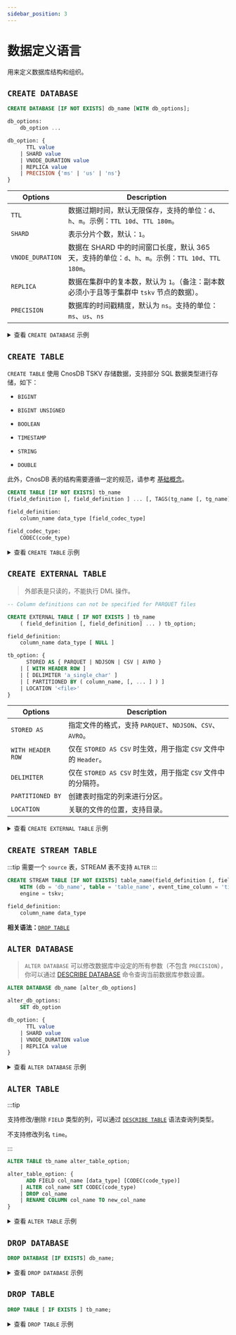 ```yaml
---
sidebar_position: 3
---
```


# 数据定义语言

用来定义数据库结构和组织。

## `CREATE DATABASE`

```sql
CREATE DATABASE [IF NOT EXISTS] db_name [WITH db_options];

db_options:
    db_option ...

db_option: {
      TTL value
    | SHARD value
    | VNODE_DURATION value
    | REPLICA value
    | PRECISION {'ms' | 'us' | 'ns'}
}
```

| Options          | Description                                                            |
| ---------------- | ---------------------------------------------------------------------- |
| `TTL`            | 数据过期时间，默认无限保存，支持的单位：`d`、`h`、`m`。示例：`TTL 10d`、`TTL 180m`。               |
| `SHARD`          | 表示分片个数，默认：`1`。                                                         |
| `VNODE_DURATION` | 数据在 SHARD 中的时间窗口长度，默认 365 天，支持的单位：`d`、`h`、`m`。示例：`TTL 10d`、`TTL 180m`。 |
| `REPLICA`        | 数据在集群中的复本数，默认为 `1`。（备注：副本数必须小于且等于集群中 `tskv` 节点的数据）。                    |
| `PRECISION`      | 数据库的时间戳精度，默认为 `ns`。支持的单位：`ms`、`us`、`ns`                                |

<details>
  <summary>查看 <code>CREATE DATABASE</code> 示例</summary>

\*\*创建一个数据库，且保留策略为无限长。**Example**

```sql
CREATE DATABASE oceanic_station;
```

\*\*创建一个数据库，设置过期时间为 180 天，且每个时间窗口为 7 天。**Example**

> 数据过期策略请参考 [分片规则](../concept_design/arch#数据管理)

```sql
CREATE DATABASE oceanic_station WITH TTL '180d' SHARD 1 VNODE_DURATION '7d';
```

\*\*设置 Vnode 复制因子数量。**Example**

```sql
CREATE DATABASE oceanic_station WITH SHARD 2;
```

\*\*设置时间戳精度。**Example**

> 时间精度只允许在创建数据库时指定，且后续不能更改。

```sql
CREATE DATABASE oceanic_station WITH PRECISION 'ms';
```

</details>

## `CREATE TABLE`

`CREATE TABLE` 使用 CnosDB TSKV 存储数据，支持部分 SQL 数据类型进行存储，如下：

- `BIGINT`

- `BIGINT UNSIGNED`

- `BOOLEAN`

- `TIMESTAMP`

- `STRING`

- `DOUBLE`

此外，CnosDB 表的结构需要遵循一定的规范，请参考 [基础概念](../concept_design/basic_concent)。

```sql
CREATE TABLE [IF NOT EXISTS] tb_name
(field_definition [, field_definition ] ... [, TAGS(tg_name [, tg_name] ...)]);

field_definition:
    column_name data_type [field_codec_type]
    
field_codec_type:
    CODEC(code_type)
```

<details>
  <summary>查看 <code>CREATE TABLE</code> 示例</summary>

\*\*创建一个表。**Example**

创建表时 `time` 字段可以省略。

```sql
CREATE TABLE air(
	visibility DOUBLE,
	temperature DOUBLE,
	pressure DOUBLE,
	TAGS(station)
);
```

\*\*创建一个表，并指定压缩算法。**Example**

指定 `visibility` 的压缩算法为 `QUANTILE`，`temperature` 不压缩，`pressure` 使用默认压缩算法。

不同的数据类型可以指定不同的压缩算法，支持列表请参考 [压缩算法](../concept_design/compress)

```sql
CREATE TABLE air(
	visibility DOUBLE CODEC(QUANTILE),
	temperature DOUBLE CODEC(NULL),
	pressure DOUBLE,
	TAGS(station)
);
```

如果需要对创建之后的表进行其他操作，请参考 [`INSERT`](dml#insert)、 [`ALTER TABLE`](#alter-table)、[`DROP TABLE`](#drop-table)。

</details>

## `CREATE EXTERNAL TABLE`

> 外部表是只读的，不能执行 DML 操作。

```sql
-- Column definitions can not be specified for PARQUET files

CREATE EXTERNAL TABLE [ IF NOT EXISTS ] tb_name 
    ( field_definition [, field_definition] ... ) tb_option;

field_definition:
    column_name data_type [ NULL ]

tb_option: {
      STORED AS { PARQUET | NDJSON | CSV | AVRO }
    | [ WITH HEADER ROW ]
    | [ DELIMITER 'a_single_char' ]
    | [ PARTITIONED BY ( column_name, [, ... ] ) ]
    | LOCATION '<file>'
}
```

| Options           | Description                                      |
| ----------------- | ------------------------------------------------ |
| `STORED AS`       | 指定文件的格式，支持  `PARQUET`、`NDJSON`、`CSV`、`AVRO`。     |
| `WITH HEADER ROW` | 仅在 `STORED AS CSV` 时生效，用于指定 `CSV` 文件中的 `Header`。 |
| `DELIMITER`       | 仅在 `STORED AS CSV` 时生效，用于指定 `CSV` 文件中的分隔符。       |
| `PARTITIONED BY`  | 创建表时指定的列来进行分区。                                   |
| `LOCATION`        | 关联的文件的位置，支持目录。                                   |

<details>
  <summary>查看 <code>CREATE EXTERNAL TABLE</code> 示例</summary>

\*\*创建一个外部表，并指定一个本地 `CSV` 文件。**Example**

创建外部表可以使用所有 [数据类型](data_type) （不包括 `INTERVAL` 等一些特殊类型）中的类型，且不受 CnosDB 固有模型的约束。

```sql
CREATE EXTERNAL TABLE cpu (
     cpu_hz  DECIMAL(10,6) NOT NULL,
     temp  DOUBLE NOT NULL,
     version_num  BIGINT NOT NULL,
     is_old  BOOLEAN NOT NULL,
     weight  DECIMAL(12,7) NOT NULL
)
STORED AS CSV
WITH HEADER ROW
LOCATION 'tests/data/csv/cpu.csv';
```

</details>

## `CREATE STREAM TABLE `

:::tip
需要一个 `source` 表，STREAM 表不支持 `ALTER`
:::

```sql
CREATE STREAM TABLE [IF NOT EXISTS] table_name(field_definition [, field_definition] ...)
    WITH (db = 'db_name', table = 'table_name', event_time_column = 'time_column')
    engine = tskv;

field_definition: 
    column_name data_type
```

**相关语法：**[`DROP TABLE`](#drop-table)

## `ALTER DATABASE`

> `ALTER DATABASE` 可以修改数据库中设定的所有参数（不包含 `PRECISION`），你可以通过 [DESCRIBE DATABASE](dql#describe) 命令查询当前数据库参数设置。

```sql
ALTER DATABASE db_name [alter_db_options]

alter_db_options:
    SET db_option

db_option: {
      TTL value
    | SHARD value
    | VNODE_DURATION value
    | REPLICA value
}
```

<details>
  <summary>查看 <code>ALTER DATABASE</code> 示例</summary>

\*\*修改 `TTL`。**Example**

```sql
ALTER DATABASE oceanic_station SET TTL '30d';
```

\*\*修改 `VNODE_DURATION` \*\*。

修改 `VNODE_DURATION` 不会对已有的 Vnode 造成影响。

```
ALTER DATABASE oceanic_station SET VNODE_DURATION '7d';
```

</details>

## `ALTER TABLE`

:::tip

支持修改/删除 `FIELD` 类型的列，可以通过 [`DESCRIBE TABLE`](dql#describe) 语法查询列类型。

不支持修改列名 `time`。

:::

```sql
ALTER TABLE tb_name alter_table_option;

alter_table_option: {
      ADD FIELD col_name [data_type] [CODEC(code_type)]
    | ALTER col_name SET CODEC(code_type)
    | DROP col_name
    | RENAME COLUMN col_name TO new_col_name
}
```

<details>
  <summary>查看 <code>ALTER TABLE</code> 示例</summary>

\*\*添加一个 `FIELD` 类型的列，并指定压缩算法。**Example**

```sql
ALTER TABLE air ADD FIELD humidity DOUBLE CODEC(DEFAULT);
```

\*\*修改 `humidity` 的压缩算法为 `QUANTILE`。**Example**

```sql
ALTER TABLE air ALTER humidity SET CODEC(QUANTILE);
```

\*\*删除 `humidity`。**Example**

```sql
ALTER TABLE air DROP humidity;
```

</details>

## `DROP DATABASE`

```sql
DROP DATABASE [IF EXISTS] db_name;
```

<details>
  <summary>查看 <code>DROP DATABASE</code> 示例</summary>

\*\*删除数据库，且数据库会被立即删除。**Example**

```sql
DROP DATABASE oceanic_station;
```

</details>

## `DROP TABLE`

```sql
DROP TABLE [ IF EXISTS ] tb_name;
```

<details>
  <summary>查看 <code>DROP TABLE</code> 示例</summary>

```sql
DROP TABLE air;
```

</details>
